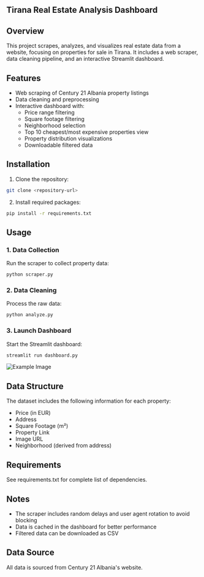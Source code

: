 
## Tirana Real Estate Analysis Dashboard

## Overview
This project scrapes, analyzes, and visualizes real estate data from a website, focusing on properties for sale in Tirana. It includes a web scraper, data cleaning pipeline, and an interactive Streamlit dashboard.

## Features
- Web scraping of Century 21 Albania property listings
- Data cleaning and preprocessing
- Interactive dashboard with:
  - Price range filtering
  - Square footage filtering
  - Neighborhood selection
  - Top 10 cheapest/most expensive properties view
  - Property distribution visualizations
  - Downloadable filtered data

## Installation

1. Clone the repository:
```bash
git clone <repository-url>
```

2. Install required packages:
```bash
pip install -r requirements.txt
```

## Usage

### 1. Data Collection
Run the scraper to collect property data:
```bash
python scraper.py
```

### 2. Data Cleaning
Process the raw data:
```bash
python analyze.py
```

### 3. Launch Dashboard
Start the Streamlit dashboard:
```bash
streamlit run dashboard.py
```
![Example Image](https://github.com/SaraBallkoci/Real_Estate_project/main/dashboard.PNG)
## Data Structure
The dataset includes the following information for each property:
- Price (in EUR)
- Address
- Square Footage (m²)
- Property Link
- Image URL
- Neighborhood (derived from address)

## Requirements
See requirements.txt for complete list of dependencies.

## Notes
- The scraper includes random delays and user agent rotation to avoid blocking
- Data is cached in the dashboard for better performance
- Filtered data can be downloaded as CSV

## Data Source
All data is sourced from Century 21 Albania's website.
```

